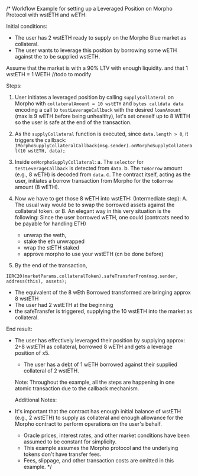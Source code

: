 /\*
Workflow Example for setting up a
Leveraged Position
on Morpho Protocol with wstETH and wETH:

Initial conditions:

- The user has 2 wstETH ready to supply on the Morpho Blue market as collateral.
- The user wants to leverage this position by borrowing some wETH against the to be supplied wstETH.

Assume that the market is with a 90% LTV with enough liquidity. and that 1 wstETH = 1 WETH //todo to modify

Steps:

1. User initiates a leveraged position by calling `supplyCollateral` on Morpho with `collateralAmount = 10 wstETH` and
   `bytes calldata data` encoding a call to `testLeverageCallback` with the desired `loanAmount` (max is 9 wETH before being unhealthy), let's set oneself up to 8 WETH so the user is safe at the end of the transaction.

2. As the `supplyCollateral` function is executed, since `data.length > 0`, it triggers the callback:
   `IMorphoSupplyCollateralCallback(msg.sender).onMorphoSupplyCollateral(10 wstETH, data);`

3. Inside `onMorphoSupplyCollateral`:
   a. The `selector` for `testLeverageCallback` is detected from `data`.
   b. The `toBorrow` amount (e.g., 8 wETH) is decoded from `data`.
   c. The contract itself, acting as the user, initiates a borrow transaction from Morpho for the `toBorrow` amount (8
   wETH).

4. Now we have to get those 8 wETH into wstETH:
   (Intermediate step):
   A. The usual way would be to swap the borrowed assets against the collateral token.
   or
   B. An elegant way in this very situation is the following:
   Since the user borrowed wETH, one could (contrcats need to be payable for handling ETH)

   - unwrap the weth,
   - stake the eth unwrapped
   - wrap the stETH staked
   - approve morpho to use your wstETH (cn be done before)

5. By the end of the transaction,

`IERC20(marketParams.collateralToken).safeTransferFrom(msg.sender, address(this), assets);`

- The equivalent of the 8 wEth Borrowed transformed are bringing approx 8 wstETH
- The user had 2 wstETH at the beginning
- the safeTransfer is triggered, supplying the 10 wstETH into the market as collateral.

End result:

- The user has effectively leveraged their position by supplying approx: 2+8 wstETH as collateral, borrowed 8 wETH and gets a leverage position of x5.

  - The user has a debt of 1 wETH borrowed against their supplied collateral of 2 wstETH.

  Note: Throughout the example, all the steps are happening in one atomic transaction due to the callback mechanism.

  Additional Notes:

- It's important that the contract has enough initial balance of wstETH (e.g., 2 wstETH) to supply as collateral and
  enough allowance for the Morpho contract to perform operations on the user's behalf.
  - Oracle prices, interest rates, and other market conditions have been assumed to be constant for simplicity.
  - This example assumes the Morpho protocol and the underlying tokens don't have transfer fees.
  - Fees, slippage, and other transaction costs are omitted in this example.
    \*/
